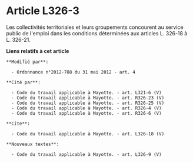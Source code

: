 # Article L326-3

Les collectivités territoriales et leurs groupements concourent au service public de l'emploi dans les conditions déterminées
aux articles L. 326-18 à L. 326-21.

**Liens relatifs à cet article**

	**Modifié par**:

	  - Ordonnance n°2012-788 du 31 mai 2012 - art. 4

	**Cité par**:

	  - Code du travail applicable à Mayotte. - art. L321-6 (V)
	  - Code du travail applicable à Mayotte. - art. R326-23 (V)
	  - Code du travail applicable à Mayotte. - art. R326-25 (V)
	  - Code du travail applicable à Mayotte. - art. R326-4 (V)
	  - Code du travail applicable à Mayotte. - art. R326-6 (V)

	**Cite**:

	  - Code du travail applicable à Mayotte. - art. L326-18 (V)

	**Nouveaux textes**:

	  - Code du travail applicable à Mayotte. - art. L326-9 (V)
